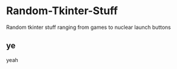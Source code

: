 # Random-Tkinter-Stuff
Random tkinter stuff ranging from games to nuclear launch buttons

## ye
yeah
